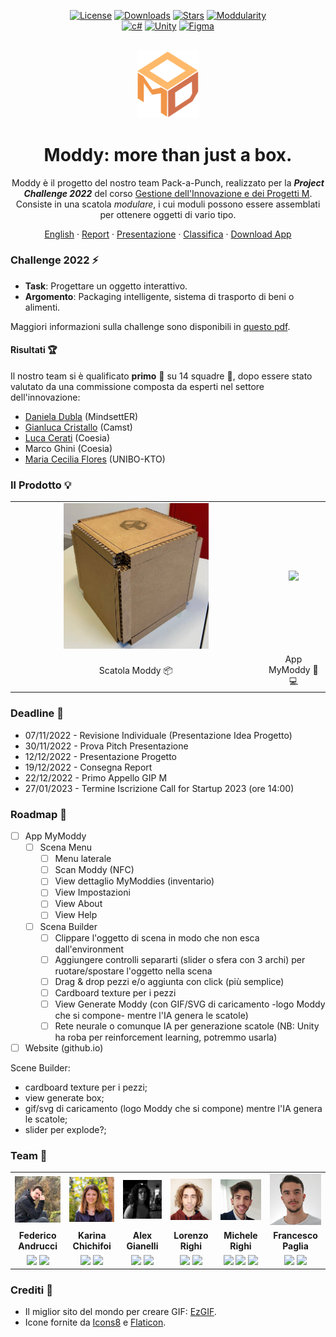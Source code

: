 <div align="center">

[![License][license-shield]][license-url]
[![Downloads][downloads-shield]][downloads-url]
[![Stars][stars-shield]][stars-url]
[![Moddularity][moddularity-shield]][moddularity-url]\
[![c#][c#-shield]][c#-url]
[![Unity][unity-shield]][unity-url]
[![Figma][figma-shield]][figma-url]

</div>

<div align="center">
<br/>
<img width="100px" src="./resources/logo/ModdyLogo.svg"/>
<br/>

<h1>Moddy: more than just a box.</h1>

Moddy è il progetto del nostro team Pack-a-Punch, realizzato per la ***Project Challenge 2022*** del corso [Gestione dell'Innovazione e dei Progetti M](https://www.unibo.it/it/didattica/insegnamenti/insegnamento/2022/468071). Consiste in una scatola *modulare*, i cui moduli possono essere assemblati per ottenere oggetti di vario tipo.

<a href="./README.it.md">English</a>
·
<a href="./resources/documents/ReportModdy_Pack-a-Punch.pdf">Report</a>
·
<a href="./resources/documents/Presentazione_Moddy_Statica.pdf">Presentazione</a>
·
<a href="./resources/documents/">Classifica</a>
  ·
<a href="https://github.com/GIP22-Pack-a-Punch/Moddy/releases/latest">Download App</a>

</div>

### Challenge 2022 ⚡
- **Task**: Progettare un oggetto interattivo.
- **Argomento**: Packaging intelligente, sistema di trasporto di beni o alimenti.

Maggiori informazioni sulla challenge sono disponibili in [questo pdf](./resources/documents/GIP-M_Challenge_2022.pdf).

#### Risultati 🏆
Il nostro team si è qualificato **primo** 🥇 su 14 squadre 🎉, dopo essere stato valutato da una commissione composta da esperti nel settore dell'innovazione:
- [Daniela Dubla](https://www.linkedin.com/in/daniela-dubla-6639797/) (MindsettER)
- [Gianluca Cristallo](https://www.linkedin.com/in/gianluca-cristallo-35992925/) (Camst)
- [Luca Cerati](https://www.linkedin.com/in/luca-cerati-a1932b35/) (Coesia)
- Marco Ghini (Coesia)
- [Maria Cecilia Flores](https://www.linkedin.com/in/maria-cecilia-flores-coluccio/) (UNIBO-KTO)

### Il Prodotto 💡

<table>
  <tr align="center">
    <td><img width="60%" src="./resources/images/ModdyPrototype.png"></td>
    <td><a href="https://github.com/GIP22-Pack-a-Punch/Moddy/releases/latest"><img width="100%" src="./resources/images/demo/mobile/MyModdy_Builder.gif"></a></td>
  </tr>
  <tr align="center">
    <td>Scatola Moddy 📦</td>
    <td>App MyModdy 📱💻</td>
  </tr>
</table>

### Deadline 📅
- 07/11/2022 - Revisione Individuale (Presentazione Idea Progetto)
- 30/11/2022 - Prova Pitch Presentazione
- 12/12/2022 - Presentazione Progetto
- 19/12/2022 - Consegna Report
- 22/12/2022 - Primo Appello GIP M
- 27/01/2023 - Termine Iscrizione Call for Startup 2023 (ore 14:00)

### Roadmap 📍
- [ ] App MyModdy
  - [ ] Scena Menu
    - [ ] Menu laterale
    - [ ] Scan Moddy (NFC)
    - [ ] View dettaglio MyModdies (inventario)
    - [ ] View Impostazioni
    - [ ] View About
    - [ ] View Help
  - [ ] Scena Builder
    - [ ] Clippare l'oggetto di scena in modo che non esca dall'environment
    - [ ] Aggiungere controlli separarti (slider o sfera con 3 archi) per ruotare/spostare l'oggetto nella scena
    - [ ] Drag & drop pezzi e/o aggiunta con click (più semplice)
    - [ ] Cardboard texture per i pezzi
    - [ ] View Generate Moddy (con GIF/SVG di caricamento -logo Moddy che si compone- mentre l'IA genera le scatole)
    - [ ] Rete neurale o comunque IA per generazione scatole (NB: Unity ha roba per reinforcement learning, potremmo usarla)
- [ ] Website (github.io)
    
Scene Builder:
+ cardboard texture per i pezzi;
+ view generate box;
+ gif/svg di caricamento (logo Moddy che si compone) mentre l'IA genera le scatole;
+ slider per explode?;
    

### Team 👥
<table>
  <tr align="center">
    <td><a href="https://github.com/Federicoand98"><img width="500px" src="./resources/images/team/avatar_Federico_Andrucci.png"></a></td>
    <td><a href="https://github.com/TryKatChup"><img width="500px" src="./resources/images/team/avatar_Karina_Chichifoi.png"></a></td>
    <td><a href="https://github.com/Noesh"><img width="500px" src="./resources/images/team/avatar_Alex_Gianelli.png"></a></td>
    <td><a href="https://github.com/TankyThunderpaw"><img width="500px" src="./resources/images/team/avatar_Lorenzo_Righi.png"></a></td>
    <td><a href="https://github.com/mikyll"><img width="500px" src="./resources/images/team/avatar_Michele_Righi.png"></a></td>
    <td><a href="https://github.com/francesco-paglia"><img width="500px" src="./resources/images/team/avatar_Francesco_Paglia.png"></a></td>
  </tr>
  <tr align="center">
    <td><b>Federico Andrucci</b></td>
    <td><b>Karina Chichifoi</b></td>
    <td><b>Alex Gianelli</b></td>
    <td><b>Lorenzo Righi</b></td>
    <td><b>Michele Righi</b></td>
    <td><b>Francesco Paglia</b></td>
  </tr>
  <tr align="center">
    <td>
      <a href="https://github.com/Federicoand98"><img width="40px" src="https://img.icons8.com/color/96/000000/github.svg"/></a>
      <a href="https://www.linkedin.com/in/federico-andrucci-5571a0202/"><img width="40px" src="https://img.icons8.com/color/96/000000/linkedin.svg"/></a>
    </td>
    <td>
      <a href="https://github.com/TryKatChup"><img width="40px" src="https://img.icons8.com/color/96/000000/github.svg"/></a>
      <a href="https://www.linkedin.com/in/karina-chichifoi/"><img width="40px" src="https://img.icons8.com/color/96/000000/linkedin.svg"/></a>
    </td>
    <td>
      <a href="https://github.com/Noesh"><img width="40px" src="https://img.icons8.com/color/96/000000/github.svg"/></a>
      <a href="https://www.linkedin.com/in/alex-gianelli/"><img width="40px" src="https://img.icons8.com/color/96/000000/linkedin.svg"/></a>
    </td>
    <td>
      <a href="https://github.com/TankyThunderpaw"><img width="40px" src="https://img.icons8.com/color/96/000000/github.svg"/></a>
      <a href="https://www.linkedin.com/in/lorenzo-righi-5b4468151/"><img width="40px" src="https://img.icons8.com/color/96/000000/linkedin.svg"/></a>
    </td>
    <td>
      <a href="https://github.com/mikyll"><img width="40px" src="https://img.icons8.com/color/96/000000/github.svg"/></a>
      <a href="https://www.linkedin.com/in/michele-righi/"><img width="40px" src="https://img.icons8.com/color/96/000000/linkedin.svg"/></a>
      <a href="https://stackoverflow.com/users/19544859/mikyll98"><img width="40px" src="https://img.icons8.com/color/96/000000/stackoverflow.svg"/></a>
    </td>
    <td>
      <a href="https://github.com/francesco-paglia"><img width="40px" src="https://img.icons8.com/color/96/000000/github.svg"/></a>
      <a href="https://www.linkedin.com/in/francesco-paglia-8b877325a/"><img width="40px" src="https://img.icons8.com/color/96/000000/linkedin.svg"/></a>
    </td>
  </tr>
</table>

### Crediti 🙏
- Il miglior sito del mondo per creare GIF: [EzGIF](https://ezgif.com/).
- Icone fornite da [Icons8](https://icons8.com/) e [Flaticon](https://www.flaticon.com/).

<!-- TO-DO: autografo professoressa + classifica -->

[unity-shield]: https://img.shields.io/badge/Unity-000000?logo=unity&logoColor=white
[unity-url]: https://unity.com/
[figma-shield]: https://img.shields.io/badge/Figma-F24E1E?logo=figma&logoColor=white
[figma-url]: https://www.figma.com/
[c#-shield]: https://img.shields.io/badge/C%23-%23239120.svg?logo=c-sharp&logoColor=white
[c#-url]: https://docs.microsoft.com/en-us/dotnet/csharp/

[downloads-shield]: https://img.shields.io/github/downloads/GIP22-Pack-a-Punch/Moddy/total
[downloads-url]: https://github.com/GIP22-Pack-a-Punch/Moddy/releases/latest
[license-shield]: https://img.shields.io/github/license/GIP22-Pack-a-Punch/Moddy
[license-url]: https://github.com/GIP22-Pack-a-Punch/Moddy/blob/main/LICENSE
[stars-shield]: https://custom-icon-badges.herokuapp.com/github/stars/GIP22-Pack-a-Punch/Moddy?logo=star&logoColor=yellow
[stars-url]: https://github.com/GIP22-Pack-a-Punch/Moddy/stargazers

[moddularity-shield]: https://custom-icon-badges.herokuapp.com/badge/moddularity-100%25-salmon?logo=moddy
[moddularity-url]: https://github.com/GIP22-Pack-a-Punch/Moddy
